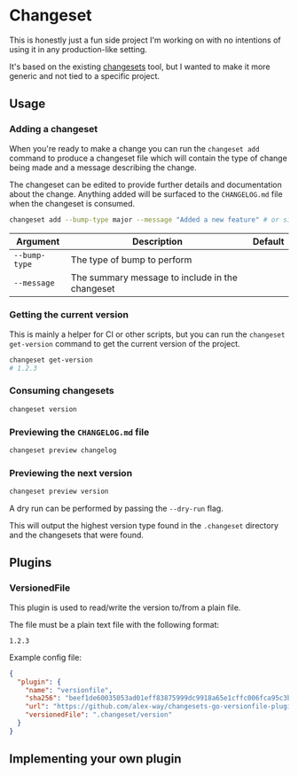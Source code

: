 # Changeset

This is honestly just a fun side project I'm working on with no intentions of using it in any production-like setting.

It's based on the existing [changesets](https://github.com/changesets/changesets) tool, but I wanted to make it more generic and not tied to a specific project.

## Usage

### Adding a changeset

When you're ready to make a change you can run the `changeset add` command to produce a changeset file which will contain the type of change being made and a message describing the change.

The changeset can be edited to provide further details and documentation about the change. Anything added will be surfaced to the `CHANGELOG.md` file when the changeset is consumed.

```bash
changeset add --bump-type major --message "Added a new feature" # or simply `changeset add` to prompt for the bump type and message
```

| Argument      | Description                                     | Default |
| ------------- | ----------------------------------------------- | ------- |
| `--bump-type` | The type of bump to perform                     |         |
| `--message`   | The summary message to include in the changeset |         |

### Getting the current version

This is mainly a helper for CI or other scripts, but you can run the `changeset get-version` command to get the current version of the project.

```bash
changeset get-version
# 1.2.3
```

### Consuming changesets

```bash
changeset version
```

### Previewing the `CHANGELOG.md` file

```bash
changeset preview changelog
```

### Previewing the next version

```bash
changeset preview version
```

A dry run can be performed by passing the `--dry-run` flag.

This will output the highest version type found in the `.changeset` directory and the changesets that were found.

## Plugins

### VersionedFile

This plugin is used to read/write the version to/from a plain file.

The file must be a plain text file with the following format:

```text
1.2.3
```

Example config file:

```json
{
  "plugin": {
    "name": "versionfile",
    "sha256": "beef1de60035053ad01eff83875999dc9918a65e1cffc006fca95c3bfbe55d70",
    "url": "https://github.com/alex-way/changesets-go-versionfile-plugin/releases/download/0.0.2/versionfile.wasm",
    "versionedFile": ".changeset/version"
  }
}
```

## Implementing your own plugin
